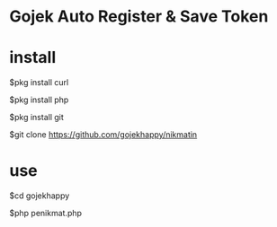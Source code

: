# Gojek Auto Register & Save Token 

# install

  $pkg install curl

  $pkg install php

  $pkg install git

  $git clone https://github.com/gojekhappy/nikmatin
# use 

$cd gojekhappy

$php penikmat.php
